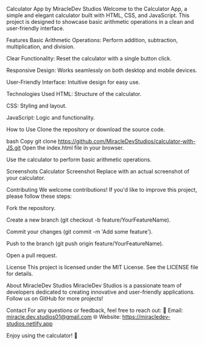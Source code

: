 Calculator App by MiracleDev Studios
Welcome to the Calculator App, a simple and elegant calculator built with HTML, CSS, and JavaScript. This project is designed to showcase basic arithmetic operations in a clean and user-friendly interface.

Features
Basic Arithmetic Operations: Perform addition, subtraction, multiplication, and division.

Clear Functionality: Reset the calculator with a single button click.

Responsive Design: Works seamlessly on both desktop and mobile devices.

User-Friendly Interface: Intuitive design for easy use.

Technologies Used
HTML: Structure of the calculator.

CSS: Styling and layout.

JavaScript: Logic and functionality.

How to Use
Clone the repository or download the source code.

bash
Copy
git clone https://github.com/MiracleDevStudios/calculator-with-JS.git
Open the index.html file in your browser.

Use the calculator to perform basic arithmetic operations.

Screenshots
Calculator Screenshot
Replace with an actual screenshot of your calculator.

Contributing
We welcome contributions! If you'd like to improve this project, please follow these steps:

Fork the repository.

Create a new branch (git checkout -b feature/YourFeatureName).

Commit your changes (git commit -m 'Add some feature').

Push to the branch (git push origin feature/YourFeatureName).

Open a pull request.

License
This project is licensed under the MIT License. See the LICENSE file for details.

About MiracleDev Studios
MiracleDev Studios is a passionate team of developers dedicated to creating innovative and user-friendly applications. Follow us on GitHub for more projects!

Contact
For any questions or feedback, feel free to reach out:
📧 Email: miracle.dev.studios01@gmail.com
🌐 Website: https://miracledev-studios.netlify.app

Enjoy using the calculator! 🚀

